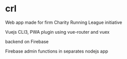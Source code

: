 # crl

Web app made for firm Charity Running League initiative

Vuejs CLI3, PWA plugin
using vue-router and vuex

backend on Firebase

Firebase admin functions in separates nodejs app
